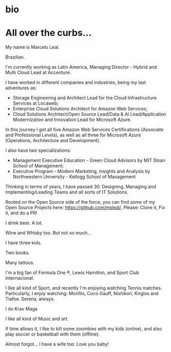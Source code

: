 # bio
# All over the curbs...

My name is Marcelo Leal.

Brazilian.

I'm currently working as Latin America, Managing Director - Hybrid and Multi Cloud Lead at Accenture.

I have worked in different companies and industries, being my last adventures as: 
- Storage Engineering and Architect Lead for the Cloud Infrastructure Services at Locaweb; 
- Enterprise Cloud Solutions Architect for Amazon Web Services;
- Cloud Solutions Architect/Open Source Lead/Data & AI Lead/Application Modernization and Innovation Lead for Microsoft Azure.

In this journey I got all five Amazon Web Services Certifications (Associate and Professional Levels), as well as all three for Microsoft Azure (Operations, Architecture and Development). 

I also have two specializations:
- Management Executive Education - Green Cloud Advisors by MIT Sloan School of Management;
- Executive Program - Modern Marketing, insights and Analysis by Northwestern University - Kellogg School of Management

Thinking in terms of years, I have passed 30: Designing, Managing and Implementing/Leading Teams and all sorts of IT Solutions.

Rooted on the Open Source side of the force, you can find some of my Open Source Projects here: https://github.com/msleal/. Please: Clone it, Fix it, and do a PR!

I drink beer. A lot.

Wine and Whisky too. But not so much...

I have three kids.

Two books.

Many tattoos.

I'm a big fan of Formula One ®, Lewis Hamilton, and Sport Club Internacional.

I like all kind of Sport, and recently I'm enjoying watching Tennis matches. Particularly, I enjoy watching: Monfils, Coco Gauff, Nishikori, Kirgios and Tiafoe. Serena, always.

I do Krav Maga

I like all kind of Music and art.

If time allows it, I like to kill some zoombies with my kids (online), and also play soccer or basketball with them (offline).

Almost forgot... I have a wife too: Love you baby!

